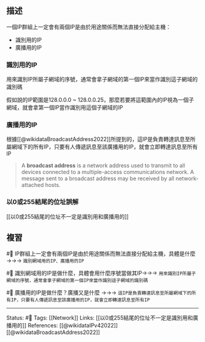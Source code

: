 
## 描述
一個IP群組上一定會有兩個IP是由於用途關係而無法直接分配給主機：
- 識別用的IP
- 廣播用的IP



### 識別用的IP
用來識別IP所屬子網域的序號，通常會拿子網域的第一個IP來當作識別這子網域的識別碼

假如說的IP範圍是128.0.0.0 ~ 128.0.0.25，那麼若要將這範圍內的IP視為一個子網域，就會拿第一個IP當作識別用這個子網域的IP


### 廣播用的IP
根據[[@wikidataBroadcastAddress2022]]所提到的，這IP是負責轉達訊息至所屬網域下的所有IP，只要有人傳遞訊息至該廣播用的IP，就會立即轉達訊息至所有IP

> A **broadcast address** is a network address used to transmit to all devices connected to a multiple-access communications network. A message sent to a broadcast address may be received by all network-attached hosts.

### 以0或255結尾的位址誤解
[[以0或255結尾的位址不一定是識別用和廣播用的]]


## 複習
#🧠 IP群組上一定會有兩個IP是由於用途關係而無法直接分配給主機，具體是什麼 ->->-> `識別網域用的IP、廣播用的IP`
<!--SR:!2022-06-03,10,250-->

#🧠 識別網域用的IP是做什麼，具體會用什麼序號當做其IP->->-> `用來識別IP所屬子網域的序號，通常會拿子網域的第一個IP來當作識別這子網域的識別碼`
<!--SR:!2022-06-06,13,250-->

#🧠 廣播用的IP是做什麼？廣播又是什麼 ->->-> `這IP是負責轉達訊息至所屬網域下的所有IP，只要有人傳遞訊息至該廣播用的IP，就會立即轉達訊息至所有IP`
<!--SR:!2022-06-04,11,250-->


---
Status: #🌱 
Tags:
[[Network]]
Links:
[[以0或255結尾的位址不一定是識別用和廣播用的]]
References:
[[@wikidataIPv42022]]
[[@wikidataBroadcastAddress2022]]